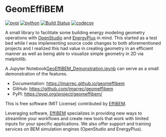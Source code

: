 # GeomEffiBEM


[![pypi](https://img.shields.io/pypi/v/geomeffibem.svg)](https://pypi.org/project/geomeffibem/)
[![python](https://img.shields.io/pypi/pyversions/geomeffibem.svg)](https://pypi.org/project/geomeffibem/)
[![Build Status](https://github.com/jmarrec/geomeffibem/actions/workflows/dev.yml/badge.svg)](https://github.com/jmarrec/geomeffibem/actions/workflows/dev.yml)
[![codecov](https://codecov.io/gh/jmarrec/geomeffibem/branch/main/graphs/badge.svg)](https://codecov.io/github/jmarrec/geomeffibem)


A small library to facilitate some building energy modeling geometry operations with [OpenStudio](https://github.com/NREL/OpenStudio) and [EnergyPlus](https://github.com/NREL/EnergyPlus) in mind. This started as a test bed while I was implementing source code changes to both aforementioned projects and I realized this had value in creating geometry in an efficient manner as well as being able to visualize simple geometry in 2D via matplotlib.

A Jupyter Notebook[GeoEffiBEM_Demonstration.ipynb](GeomEffiBEM_Demonstation.ipynb) can serve as a small demonstration of the features.


* Documentation: <https://jmarrec.github.io/geomeffibem>
* GitHub: <https://github.com/jmarrec/geomeffibem>
* PyPI: <https://pypi.org/project/geomeffibem/>


This is free software (MIT License) contributed by [EffiBEM](https://www.effibem.com).

Leveraging software, [EffiBEM](https://www.effibem.com) specializes in providing new ways to streamline your workflows and create new tools that work with limited inputs for your specific applications. We also offer support and training services on BEM simulation engines (OpenStudio and EnergyPlus).
